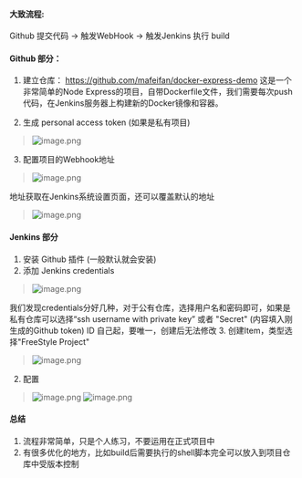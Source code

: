 #### 大致流程:
Github 提交代码 -> 触发WebHook  -> 触发Jenkins 执行 build

#### Github 部分：
1. 建立仓库：
https://github.com/mafeifan/docker-express-demo
这是一个非常简单的Node Express的项目，自带Dockerfile文件，我们需要每次push代码，在Jenkins服务器上构建新的Docker镜像和容器。

2. 生成 personal access token (如果是私有项目)

> ![image.png](https://upload-images.jianshu.io/upload_images/71414-81bcaa0da30bfb62.png?imageMogr2/auto-orient/strip%7CimageView2/2/w/1240)

3. 配置项目的Webhook地址
> ![image.png](https://upload-images.jianshu.io/upload_images/71414-deaac0a8d8435383.png?imageMogr2/auto-orient/strip%7CimageView2/2/w/1240)

地址获取在Jenkins系统设置页面，还可以覆盖默认的地址

> ![image.png](https://upload-images.jianshu.io/upload_images/71414-9fce07eef6021df7.png?imageMogr2/auto-orient/strip%7CimageView2/2/w/1240)


#### Jenkins  部分
1. 安装 Github 插件 (一般默认就会安装)
2. 添加 Jenkins credentials
> ![image.png](https://upload-images.jianshu.io/upload_images/71414-d33f3f13cdc47a5b.png?imageMogr2/auto-orient/strip%7CimageView2/2/w/1240)

我们发现credentials分好几种，对于公有仓库，选择用户名和密码即可，如果是私有仓库可以选择“ssh username with private key” 或者 "Secret" (内容填入刚生成的Github token)
ID 自己起，要唯一，创建后无法修改
3. 创建Item，类型选择"FreeStyle Project"
> ![image.png](https://upload-images.jianshu.io/upload_images/71414-586f84d6b2df1e84.png?imageMogr2/auto-orient/strip%7CimageView2/2/w/1240)

2. 配置
> ![image.png](https://upload-images.jianshu.io/upload_images/71414-ff8e607658af457a.png?imageMogr2/auto-orient/strip%7CimageView2/2/w/1240)
> ![image.png](https://upload-images.jianshu.io/upload_images/71414-7d44ba65614e1232.png?imageMogr2/auto-orient/strip%7CimageView2/2/w/1240)


#### 总结
1. 流程非常简单，只是个人练习，不要运用在正式项目中
2. 有很多优化的地方，比如build后需要执行的shell脚本完全可以放入到项目仓库中受版本控制
